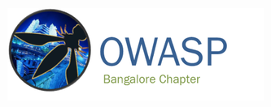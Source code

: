 <!--### Chapter Information
* Chapter Region

### Social Links
* [Meetup](#)
* [Social Link](#)-->

![OWASP Bangalore Chapter](Owasp-bangalore-logo.png
"OWASP Bangalore Chapter")